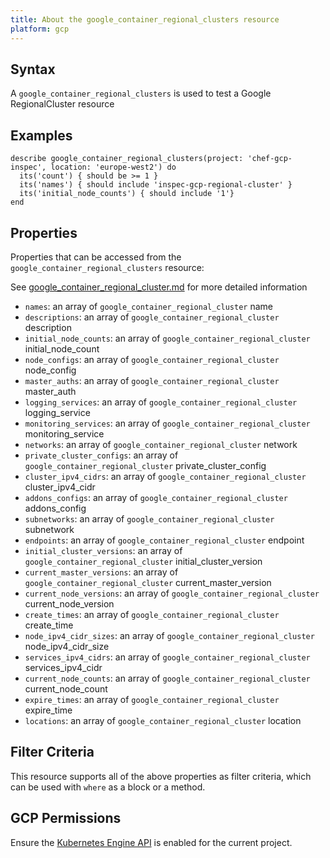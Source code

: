 ```yaml
---
title: About the google_container_regional_clusters resource
platform: gcp
---
```


## Syntax
A `google_container_regional_clusters` is used to test a Google RegionalCluster resource

## Examples
```
describe google_container_regional_clusters(project: 'chef-gcp-inspec', location: 'europe-west2') do
  its('count') { should be >= 1 }
  its('names') { should include 'inspec-gcp-regional-cluster' }
  its('initial_node_counts') { should include '1'}
end
```

## Properties
Properties that can be accessed from the `google_container_regional_clusters` resource:

See [google_container_regional_cluster.md](google_container_regional_cluster.md) for more detailed information
  * `names`: an array of `google_container_regional_cluster` name
  * `descriptions`: an array of `google_container_regional_cluster` description
  * `initial_node_counts`: an array of `google_container_regional_cluster` initial_node_count
  * `node_configs`: an array of `google_container_regional_cluster` node_config
  * `master_auths`: an array of `google_container_regional_cluster` master_auth
  * `logging_services`: an array of `google_container_regional_cluster` logging_service
  * `monitoring_services`: an array of `google_container_regional_cluster` monitoring_service
  * `networks`: an array of `google_container_regional_cluster` network
  * `private_cluster_configs`: an array of `google_container_regional_cluster` private_cluster_config
  * `cluster_ipv4_cidrs`: an array of `google_container_regional_cluster` cluster_ipv4_cidr
  * `addons_configs`: an array of `google_container_regional_cluster` addons_config
  * `subnetworks`: an array of `google_container_regional_cluster` subnetwork
  * `endpoints`: an array of `google_container_regional_cluster` endpoint
  * `initial_cluster_versions`: an array of `google_container_regional_cluster` initial_cluster_version
  * `current_master_versions`: an array of `google_container_regional_cluster` current_master_version
  * `current_node_versions`: an array of `google_container_regional_cluster` current_node_version
  * `create_times`: an array of `google_container_regional_cluster` create_time
  * `node_ipv4_cidr_sizes`: an array of `google_container_regional_cluster` node_ipv4_cidr_size
  * `services_ipv4_cidrs`: an array of `google_container_regional_cluster` services_ipv4_cidr
  * `current_node_counts`: an array of `google_container_regional_cluster` current_node_count
  * `expire_times`: an array of `google_container_regional_cluster` expire_time
  * `locations`: an array of `google_container_regional_cluster` location

## Filter Criteria
This resource supports all of the above properties as filter criteria, which can be used
with `where` as a block or a method.

## GCP Permissions

Ensure the [Kubernetes Engine API](https://console.cloud.google.com/apis/library/container.googleapis.com/) is enabled for the current project.
